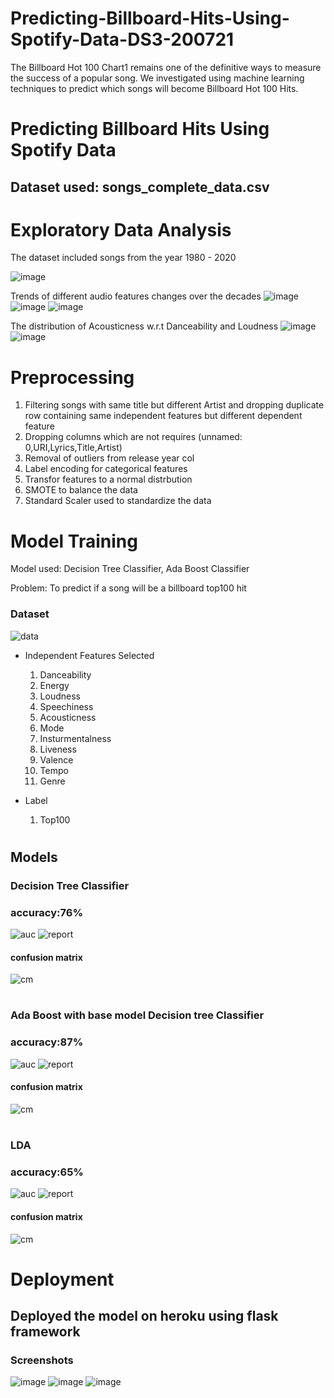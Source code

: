 # Predicting-Billboard-Hits-Using-Spotify-Data-DS3-200721
The Billboard Hot 100 Chart1 remains one of the definitive ways to measure the success of a popular song. We investigated using machine learning techniques to predict which songs will become Billboard Hot 100 Hits.

# Predicting Billboard Hits Using Spotify Data 
## Dataset used: songs_complete_data.csv

# Exploratory Data Analysis
The dataset included songs from the year 1980 - 2020

![image](https://user-images.githubusercontent.com/65284408/129548170-52f94d0b-5cca-45c8-992c-869bd82da73f.png)

Trends of different audio features changes over the decades
![image](https://user-images.githubusercontent.com/65284408/129549616-cdfb9438-46a2-4c4e-81b4-ef091ead08f8.png)
![image](https://user-images.githubusercontent.com/65284408/129549734-89c518b4-b76e-4959-8756-245559932789.png)
![image](https://user-images.githubusercontent.com/65284408/129549801-8604862c-bce7-45e0-86e2-7997b664cbe2.png)

The distribution of Acousticness w.r.t Danceability and Loudness
![image](https://user-images.githubusercontent.com/65284408/129549969-0f34d284-ab5d-4475-9cac-0590a08b67ee.png)
![image](https://user-images.githubusercontent.com/65284408/129550187-7606e001-0940-49ec-ae1d-77eb28d01ef1.png)

# Preprocessing
  1. Filtering songs with same title but different Artist and dropping duplicate row containing same independent features but different dependent feature
  2. Dropping columns which are not requires (unnamed: 0,URI,Lyrics,Title,Artist)
  3. Removal of outliers from release year col
  4. Label encoding for categorical features
  5. Transfor features to a normal distrbution
  6. SMOTE to balance the data
  7. Standard Scaler used to standardize the data


# Model Training

Model used: Decision Tree Classifier, Ada Boost Classifier

Problem: To predict if a song will be a billboard top100 hit



### Dataset
![data](https://user-images.githubusercontent.com/65284408/129482910-0baa3325-26c3-4b02-9e39-64f4c3f5bc36.PNG)
- Independent Features Selected
  1. Danceability	
  2. Energy	
  3. Loudness	
  4. Speechiness	
  5. Acousticness	
  6. Mode
  7. Insturmentalness
  8. Liveness	
  9. Valence	
  10. Tempo	
  11. Genre	

- Label
  1. Top100  

  
#
## Models
### Decision Tree Classifier
### accuracy:76%
![auc](https://user-images.githubusercontent.com/65284408/129483092-1962e2d6-d1ee-48af-b62f-6ab36935a48a.PNG)
![report](https://user-images.githubusercontent.com/65284408/129483099-c9633f70-4de5-47bf-915e-c2d2668a7aac.PNG)
#### confusion matrix
![cm](https://user-images.githubusercontent.com/65284408/129483104-7850046a-c4d2-48b5-8e8f-dd5b14602b93.PNG)
# 
### Ada Boost with base model Decision tree Classifier
### accuracy:87%
![auc](https://user-images.githubusercontent.com/65284408/129483049-59a73dd9-dddb-4644-97f2-d2cb7ae41973.PNG)
![report](https://user-images.githubusercontent.com/65284408/129483057-06bf9c1a-d42c-4dc1-88de-47989da81405.PNG)
#### confusion matrix
![cm](https://user-images.githubusercontent.com/65284408/129483068-14cb32ef-8a32-453f-b914-2a0ded01921a.PNG)
#
### LDA
### accuracy:65%
![auc](https://user-images.githubusercontent.com/65284408/129482989-73280453-a890-4dcf-83c8-0b1008e0189b.PNG)
![report](https://user-images.githubusercontent.com/65284408/129483006-7710ca02-267c-4e9f-bc9f-87642ed582ac.PNG)
#### confusion matrix
![cm](https://user-images.githubusercontent.com/65284408/129483019-a3f4db59-68c5-4fdc-86f5-7b7e55c4a39b.PNG)

# Deployment
## Deployed the model on heroku using flask framework

### Screenshots
![image](https://user-images.githubusercontent.com/65284408/129594547-4f3d5216-2c8f-4905-b448-5a6b8ee4b7a8.png)
![image](https://user-images.githubusercontent.com/65284408/129594847-6f98b68b-6c5b-49df-bf7b-9f8cb0ba5d58.png)
![image](https://user-images.githubusercontent.com/65284408/129594938-fe97cbdd-4a70-4912-9be1-11c387281a9e.png)
